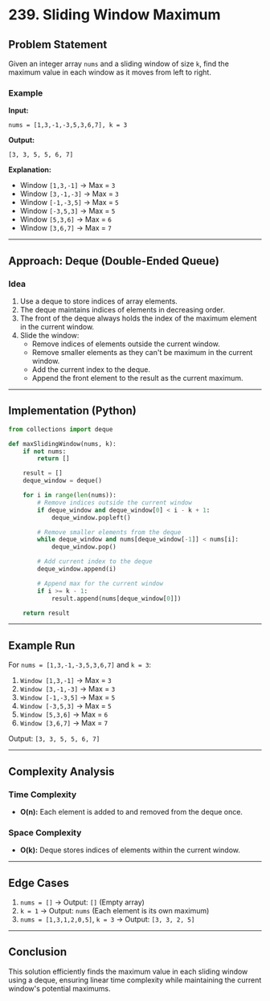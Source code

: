 # 239. Sliding Window Maximum

## Problem Statement

Given an integer array `nums` and a sliding window of size `k`, find the maximum value in each window as it moves from left to right.

### Example

**Input:**

```
nums = [1,3,-1,-3,5,3,6,7], k = 3
```

**Output:**

```
[3, 3, 5, 5, 6, 7]
```

**Explanation:**

- Window `[1,3,-1]` → Max = `3`
- Window `[3,-1,-3]` → Max = `3`
- Window `[-1,-3,5]` → Max = `5`
- Window `[-3,5,3]` → Max = `5`
- Window `[5,3,6]` → Max = `6`
- Window `[3,6,7]` → Max = `7`

---

## Approach: Deque (Double-Ended Queue)

### Idea

1. Use a deque to store indices of array elements.
2. The deque maintains indices of elements in decreasing order.
3. The front of the deque always holds the index of the maximum element in the current window.
4. Slide the window:
    - Remove indices of elements outside the current window.
    - Remove smaller elements as they can't be maximum in the current window.
    - Add the current index to the deque.
    - Append the front element to the result as the current maximum.

---

## Implementation (Python)

```python
from collections import deque

def maxSlidingWindow(nums, k):
    if not nums:
        return []

    result = []
    deque_window = deque()

    for i in range(len(nums)):
        # Remove indices outside the current window
        if deque_window and deque_window[0] < i - k + 1:
            deque_window.popleft()

        # Remove smaller elements from the deque
        while deque_window and nums[deque_window[-1]] < nums[i]:
            deque_window.pop()

        # Add current index to the deque
        deque_window.append(i)

        # Append max for the current window
        if i >= k - 1:
            result.append(nums[deque_window[0]])

    return result
```

---

## Example Run

For `nums = [1,3,-1,-3,5,3,6,7]` and `k = 3`:

1. `Window [1,3,-1]` → Max = `3`
2. `Window [3,-1,-3]` → Max = `3`
3. `Window [-1,-3,5]` → Max = `5`
4. `Window [-3,5,3]` → Max = `5`
5. `Window [5,3,6]` → Max = `6`
6. `Window [3,6,7]` → Max = `7`

Output: `[3, 3, 5, 5, 6, 7]`

---

## Complexity Analysis

### Time Complexity

- **O(n):** Each element is added to and removed from the deque once.

### Space Complexity

- **O(k):** Deque stores indices of elements within the current window.

---

## Edge Cases

1. `nums = []` → Output: `[]` (Empty array)
2. `k = 1` → Output: `nums` (Each element is its own maximum)
3. `nums = [1,3,1,2,0,5]`, `k = 3` → Output: `[3, 3, 2, 5]`

---

## Conclusion

This solution efficiently finds the maximum value in each sliding window using a deque, ensuring linear time complexity while maintaining the current window's potential maximums.